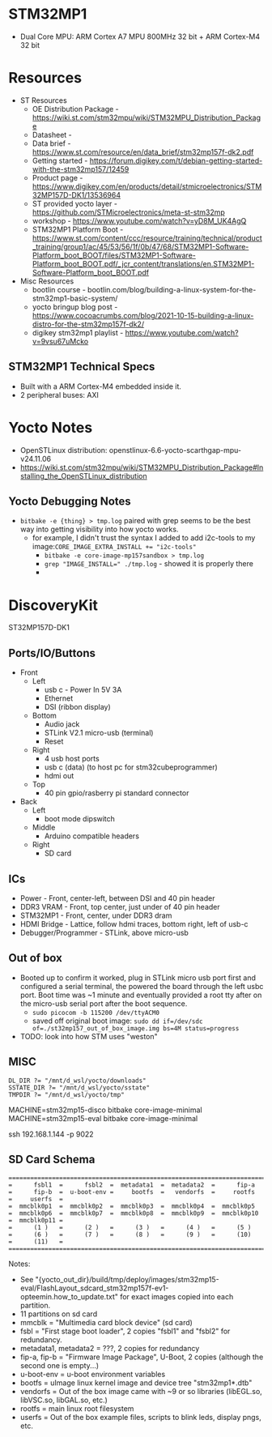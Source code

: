 # STM32MP1
* Dual Core MPU: ARM Cortex A7 MPU 800MHz 32 bit + ARM Cortex-M4 32 bit

# Resources
* ST Resources
  * OE Distribution Package - https://wiki.st.com/stm32mpu/wiki/STM32MPU_Distribution_Package
  * Datasheet -
  * Data brief - https://www.st.com/resource/en/data_brief/stm32mp157f-dk2.pdf
  * Getting started - https://forum.digikey.com/t/debian-getting-started-with-the-stm32mp157/12459
  * Product page - https://www.digikey.com/en/products/detail/stmicroelectronics/STM32MP157D-DK1/13536964
  * ST provided yocto layer - https://github.com/STMicroelectronics/meta-st-stm32mp
  * workshop - https://www.youtube.com/watch?v=yD8M_UK4AgQ
  * STM32MP1 Platform Boot - https://www.st.com/content/ccc/resource/training/technical/product_training/group1/ac/45/53/56/1f/0b/47/68/STM32MP1-Software-Platform_boot_BOOT/files/STM32MP1-Software-Platform_boot_BOOT.pdf/_jcr_content/translations/en.STM32MP1-Software-Platform_boot_BOOT.pdf
* Misc Resources
  * bootlin course - bootlin.com/blog/building-a-linux-system-for-the-stm32mp1-basic-system/
  * yocto bringup blog post - https://www.cocoacrumbs.com/blog/2021-10-15-building-a-linux-distro-for-the-stm32mp157f-dk2/
  * digikey stm32mp1 playlist - https://www.youtube.com/watch?v=9vsu67uMcko

## STM32MP1 Technical Specs
* Built with a ARM Cortex-M4 embedded inside it.
* 2 peripheral buses: AXI

# Yocto Notes
* OpenSTLinux distribution: openstlinux-6.6-yocto-scarthgap-mpu-v24.11.06
* https://wiki.st.com/stm32mpu/wiki/STM32MPU_Distribution_Package#Installing_the_OpenSTLinux_distribution
## Yocto Debugging Notes
* `bitbake -e {thing} > tmp.log` paired with grep seems to be the best way into getting visibility into how yocto works.
  * for example, I didn't trust the syntax I added to add i2c-tools to my image:`CORE_IMAGE_EXTRA_INSTALL += "i2c-tools"`
    * `bitbake -e core-image-mp157sandbox > tmp.log`
    * `grep "IMAGE_INSTALL=" ./tmp.log` - showed it is properly there
    *

# DiscoveryKit
ST32MP157D-DK1
## Ports/IO/Buttons
* Front
  * Left
    * usb c - Power In 5V 3A
    * Ethernet
    * DSI (ribbon display)
  * Bottom
    * Audio jack
    * STLink V2.1 micro-usb (terminal)
    * Reset
  * Right
    * 4 usb host ports
    * usb c (data) (to host pc for stm32cubeprogrammer)
    * hdmi out
  * Top
    * 40 pin gpio/rasberry pi standard connector
* Back
  * Left
    * boot mode dipswitch
  * Middle
    * Arduino compatible headers
  * Right
    * SD card

## ICs
* Power - Front, center-left, between DSI and 40 pin header
* DDR3 VRAM - Front, top center, just under of 40 pin header
* STM32MP1 - Front, center, under DDR3 dram
* HDMI Bridge - Lattice, follow hdmi traces, bottom right, left of usb-c
* Debugger/Programmer - STLink, above micro-usb

## Out of box
* Booted up to confirm it worked, plug in STLink micro usb port first and configured a serial terminal, the powered the board through the left usbc port. Boot time was ~1 minute and eventually provided a root tty after on the micro-usb serial port after the boot sequence.
  * `sudo picocom -b 115200 /dev/ttyACM0`
  * saved off original boot image: `sudo dd if=/dev/sdc of=./st32mp157_out_of_box_image.img bs=4M status=progress`
* TODO: look into how STM uses "weston"

## MISC
```
DL_DIR ?= "/mnt/d_wsl/yocto/downloads"
SSTATE_DIR ?= "/mnt/d_wsl/yocto/sstate"
TMPDIR ?= "/mnt/d_wsl/yocto/tmp"
```

MACHINE=stm32mp15-disco bitbake core-image-minimal
MACHINE=stm32mp15-eval bitbake core-image-minimal

ssh 192.168.1.144 -p 9022

## SD Card Schema
```
===========================================================================================================================================================
=      fsbl1  =      fsbl2  =  metadata1  =  metadata2  =      fip-a  =      fip-b  =  u-boot-env =     bootfs  =   vendorfs  =     rootfs  =     userfs  =
=  mmcblk0p1  =  mmcblk0p2  =  mmcblk0p3  =  mmcblk0p4  =  mmcblk0p5  =  mmcblk0p6  =  mmcblk0p7  =  mmcblk0p8  =  mmcblk0p9  =  mmcblk0p10 =  mmcblk0p11 =
=      (1 )   =      (2 )   =      (3 )   =      (4 )   =      (5 )   =      (6 )   =      (7 )   =      (8 )   =      (9 )   =      (10)   =      (11)   =
===========================================================================================================================================================
```
Notes:
* See "{yocto_out_dir}/build/tmp/deploy/images/stm32mp15-eval/FlashLayout_sdcard_stm32mp157f-ev1-opteemin.how_to_update.txt" for exact images copied into each partition.
* 11 partitions on sd card
* mmcblk = "Multimedia card block device" (sd card)
* fsbl = "First stage boot loader", 2 copies "fsbl1" and "fsbl2" for redundancy.
* metadata1, metadata2 = ???, 2 copies for redundancy
* fip-a, fip-b = "Firmware Image Package", U-Boot, 2 copies (although the second one is empty...)
* u-boot-env = u-boot environment variables
* bootfs = uImage linux kernel image and device tree "stm32mp1*.dtb"
* vendorfs = Out of the box image came with ~9 or so libraries (libEGL.so, libVSC.so, libGAL.so, etc.)
* rootfs = main linux root filesystem
* userfs = Out of the box example files, scripts to blink leds, display pngs, etc.
